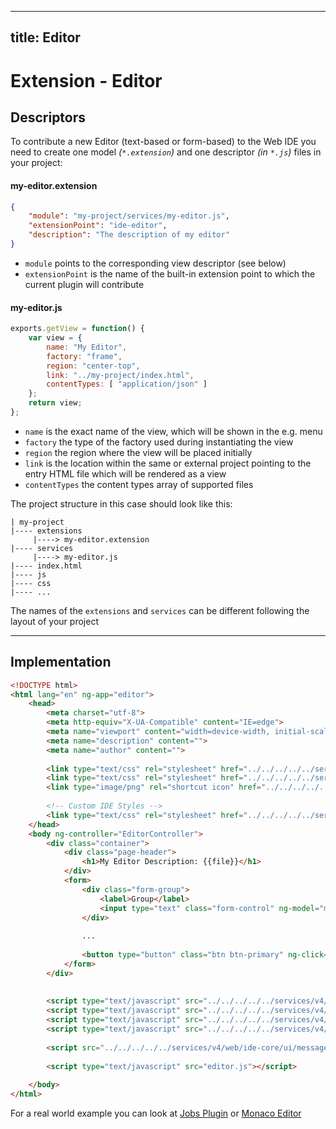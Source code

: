 ----
title: Editor
----

Extension - Editor
===

Descriptors
----

To contribute a new Editor (text-based or form-based) to the Web IDE you need to create one model _(`*.extension`)_ and one descriptor _(in `*.js`)_ files in your project:

#### my-editor.extension

```json
{
	"module": "my-project/services/my-editor.js",
	"extensionPoint": "ide-editor",
	"description": "The description of my editor"
}
```

- `module` points to the corresponding view descriptor (see below)
- `extensionPoint` is the name of the built-in extension point to which the current plugin will contribute


#### my-editor.js

```javascript
exports.getView = function() {
	var view = {
		name: "My Editor",
		factory: "frame",
		region: "center-top",
		link: "../my-project/index.html",
		contentTypes: [ "application/json" ]
	};
	return view;
};
```


- `name` is the exact name of the view, which will be shown in the e.g. menu
- `factory` the type of the factory used during instantiating the view
- `region` the region where the view will be placed initially
- `link` is the location within the same or external project pointing to the entry HTML file which will be rendered as a view
- `contentTypes` the content types array of supported files



The project structure in this case should look like this:

``` hl_lines="3 5"
| my-project
|---- extensions
     |----> my-editor.extension
|---- services
     |----> my-editor.js
|---- index.html
|---- js
|---- css
|---- ...

```

The names of the `extensions` and `services` can be different following the layout of your project
   
----

Implementation
----

```html
<!DOCTYPE html>
<html lang="en" ng-app="editor">
	<head>
		<meta charset="utf-8">
		<meta http-equiv="X-UA-Compatible" content="IE=edge">
		<meta name="viewport" content="width=device-width, initial-scale=1.0">
		<meta name="description" content="">
		<meta name="author" content="">
	
		<link type="text/css" rel="stylesheet" href="../../../../../services/v4/js/theme/resources.js/bootstrap.min.css">
		<link type="text/css" rel="stylesheet" href="../../../../../services/v4/web/resources/font-awesome-4.7.0/css/font-awesome.min.css">
		<link type="image/png" rel="shortcut icon" href="../../../../../services/v4/web/resources/images/favicon.png" />
		
		<!-- Custom IDE Styles -->
		<link type="text/css" rel="stylesheet" href="../../../../../services/v4/js/theme/resources.js/ide.css" />
	</head>
	<body ng-controller="EditorController">
		<div class="container">
			<div class="page-header">
				<h1>My Editor Description: {{file}}</h1>
			</div>
			<form>
				<div class="form-group">
					<label>Group</label>
					<input type="text" class="form-control" ng-model="myModel.group" value="">
				</div>
				
				...
				
				<button type="button" class="btn btn-primary" ng-click="save()">Save</button>
			</form>
		</div>
	
	
		<script type="text/javascript" src="../../../../../services/v4/web/resources/jquery/2.0.3/jquery.min.js"></script>
		<script type="text/javascript" src="../../../../../services/v4/web/resources/bootstrap/3.3.7/bootstrap.min.js" async></script>
		<script type="text/javascript" src="../../../../../services/v4/web/resources/angular/1.4.7/angular.min.js"></script>
		<script type="text/javascript" src="../../../../../services/v4/web/resources/angular/1.4.7/angular-resource.min.js"></script>
	
		<script src="../../../../../services/v4/web/ide-core/ui/message-hub.js"></script>
	
		<script type="text/javascript" src="editor.js"></script>
	
	</body>
</html>
```
For а real world example you can look at [Jobs Plugin](https://github.com/dirigiblelabs/ide-jobs) or [Monaco Editor](https://github.com/dirigiblelabs/ide-monaco)

